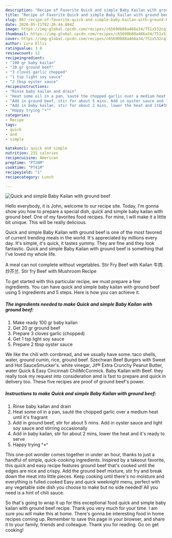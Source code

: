 ```yaml
---
description: "Recipe of Favorite Quick and simple Baby Kailan with ground beef"
title: "Recipe of Favorite Quick and simple Baby Kailan with ground beef"
slug: 867-recipe-of-favorite-quick-and-simple-baby-kailan-with-ground-beef
date: 2020-05-11T02:26:44.804Z
image: https://img-global.cpcdn.com/recipes/c65690b88a466a34/751x532cq70/quick-and-simple-baby-kailan-with-ground-beef-recipe-main-photo.jpg
thumbnail: https://img-global.cpcdn.com/recipes/c65690b88a466a34/751x532cq70/quick-and-simple-baby-kailan-with-ground-beef-recipe-main-photo.jpg
cover: https://img-global.cpcdn.com/recipes/c65690b88a466a34/751x532cq70/quick-and-simple-baby-kailan-with-ground-beef-recipe-main-photo.jpg
author: Lura Ellis
ratingvalue: 3.6
reviewcount: 12
recipeingredient:
- "100 gr baby kailan"
- "20 gr ground beef"
- "3 cloves garlic chopped"
- "1 tsp light soy sauce"
- "2 tbsp oyster sauce"
recipeinstructions:
- "Rinse baby kailan and drain"
- "Heat some oil in a pan, sauté the chopped garlic over a medium heat until it&#39;s fragrant"
- "Add in ground beef, stir for about 5 mins. Add in oyster sauce and light soy sauce and stirring occasionally"
- "Add in baby kailan, stir for about 2 mins, lower the heat and it&#39;s ready to serve"
- "Happy trying ^•^"
categories:
- Recipe
tags:
- quick
- and
- simple

katakunci: quick and simple 
nutrition: 231 calories
recipecuisine: American
preptime: "PT28M"
cooktime: "PT41M"
recipeyield: "1"
recipecategory: Lunch

---
```



![Quick and simple Baby Kailan with ground beef](https://img-global.cpcdn.com/recipes/c65690b88a466a34/751x532cq70/quick-and-simple-baby-kailan-with-ground-beef-recipe-main-photo.jpg)

Hello everybody, it is John, welcome to our recipe site. Today, I'm gonna show you how to prepare a special dish, quick and simple baby kailan with ground beef. One of my favorites food recipes. For mine, I will make it a little bit unique. This will be really delicious.

Quick and simple Baby Kailan with ground beef is one of the most favored of current trending meals in the world. It's appreciated by millions every day. It's simple, it's quick, it tastes yummy. They are fine and they look fantastic. Quick and simple Baby Kailan with ground beef is something that I've loved my whole life.

A meal can not complete without vegetables. Stir Fry Beef with Kailan 牛肉炒芥兰. Stir fry Beef with Mushroom Recipe


To get started with this particular recipe, we must prepare a few ingredients. You can have quick and simple baby kailan with ground beef using 5 ingredients and 5 steps. Here is how you can achieve it.

<!--inarticleads1-->

##### The ingredients needed to make Quick and simple Baby Kailan with ground beef:

1. Make ready 100 gr baby kailan
1. Get 20 gr ground beef
1. Prepare 3 cloves garlic (chopped)
1. Get 1 tsp light soy sauce
1. Prepare 2 tbsp oyster sauce


We like the chili with cornbread, and we usually have some. taco shells, water, ground cumin, rice, ground beef. Szechwan Beef Burgers with Sweet and Hot SauceSmucker&#39;s. white vinegar, Jif® Extra Crunchy Peanut Butter, water Quick &amp; Easy Cincinnati ChiliMcCormick. Baby Kailan with Beef. they really took my request into consideration amd is fast to prepare and quick in delivery too. These five recipes are proof of ground beef&#39;s power. 

<!--inarticleads2-->

##### Instructions to make Quick and simple Baby Kailan with ground beef:

1. Rinse baby kailan and drain
1. Heat some oil in a pan, sauté the chopped garlic over a medium heat until it&#39;s fragrant
1. Add in ground beef, stir for about 5 mins. Add in oyster sauce and light soy sauce and stirring occasionally
1. Add in baby kailan, stir for about 2 mins, lower the heat and it&#39;s ready to serve
1. Happy trying ^•^


This one-pot wonder comes together in under an hour, thanks to just a handful of simple, quick-cooking ingredients. Inspired by a takeout favorite, this quick and easy recipe features ground beef that&#39;s cooked until the edges are nice and crispy. Add the ground beef mixture, stir fry and break down the meat into little pieces. Keep cooking until there&#39;s no moisture and everything is fulled cooked Easy and quick weeknight menu, perfect with any vegetable side dish you choose to make but no side needed! All you need is a hint of chili sauce. 

So that's going to wrap it up for this exceptional food quick and simple baby kailan with ground beef recipe. Thank you very much for your time. I am sure you will make this at home. There's gonna be interesting food in home recipes coming up. Remember to save this page in your browser, and share it to your family, friends and colleague. Thank you for reading. Go on get cooking!
